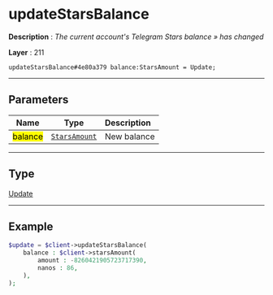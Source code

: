 # updateStarsBalance

**Description** : *The current account&#039;s Telegram Stars balance &raquo; has changed*

**Layer** : 211

```tl
updateStarsBalance#4e80a379 balance:StarsAmount = Update;
```

---

## Parameters

| Name | Type | Description |
| :---: | :---: | :--- |
| <mark>balance</mark> | [`StarsAmount`](type/StarsAmount) | New balance |

---

## Type

[Update](type/Update)

---

## Example

```php
$update = $client->updateStarsBalance(
	balance : $client->starsAmount(
		amount : -8260421905723717390,
		nanos : 86,
	),
);
```